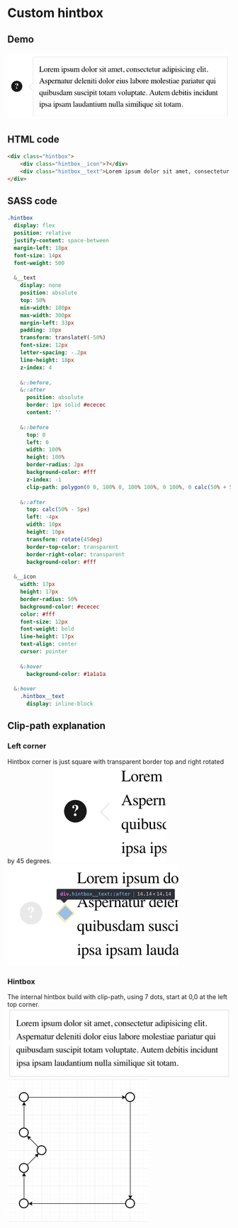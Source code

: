 # Custom hintbox

## Demo
![Demo](./assets/custom_hintbox/demo.png)

## HTML code
```html
<div class="hintbox">
    <div class="hintbox__icon">?</div>
    <div class="hintbox__text">Lorem ipsum dolor sit amet, consectetur adipisicing elit. Aspernatur deleniti dolor eius labore molestiae pariatur qui quibusdam suscipit totam voluptate. Autem debitis incidunt ipsa ipsam laudantium nulla similique sit totam.</div>
</div>
```

## SASS code
```sass
.hintbox
  display: flex
  position: relative
  justify-content: space-between
  margin-left: 18px
  font-size: 14px
  font-weight: 500

  &__text
    display: none
    position: absolute
    top: 50%
    min-width: 180px
    max-width: 300px
    margin-left: 33px
    padding: 10px
    transform: translateY(-50%)
    font-size: 12px
    letter-spacing: -.2px
    line-height: 18px
    z-index: 4

    &::before,
    &::after
      position: absolute
      border: 1px solid #ececec
      content: ''

    &::before
      top: 0
      left: 0
      width: 100%
      height: 100%
      border-radius: 2px
      background-color: #fff
      z-index: -1
      clip-path: polygon(0 0, 100% 0, 100% 100%, 0 100%, 0 calc(50% + 5px), 5px 50%, 0 calc(50% - 5px))

    &::after
      top: calc(50% - 5px)
      left: -4px
      width: 10px
      height: 10px
      transform: rotate(45deg)
      border-top-color: transparent
      border-right-color: transparent
      background-color: #fff

  &__icon
    width: 17px
    height: 17px
    border-radius: 50%
    background-color: #ececec
    color: #fff
    font-size: 12px
    font-weight: bold
    line-height: 17px
    text-align: center
    cursor: pointer

    &:hover
      background-color: #1a1a1a

  &:hover
    .hintbox__text
      display: inline-block
```

## Clip-path explanation

### Left corner
Hintbox corner is just square with transparent border top and right rotated by 45 degrees.
![Corner](./assets/custom_hintbox/corner.png)
![Corner highlighted](./assets/custom_hintbox/corner_highlighted.png)

### Hintbox
The internal hintbox build with clip-path, using 7 dots, start at 0,0 at the left top corner.
![Hintbox](./assets/custom_hintbox/hintbox.png)
![Clip-path](./assets/custom_hintbox/clip_path.png)
